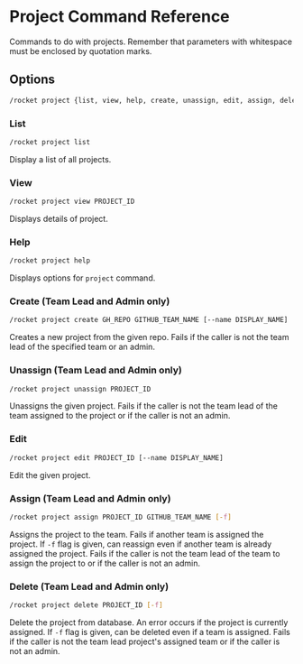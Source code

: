 # Project Command Reference

Commands to do with projects. Remember that parameters with whitespace
must be enclosed by quotation marks.

## Options

```sh
/rocket project {list, view, help, create, unassign, edit, assign, delete}
```

### List

```sh
/rocket project list
```

Display a list of all projects.

### View

```sh
/rocket project view PROJECT_ID
```

Displays details of project.

### Help

```sh
/rocket project help
```

Displays options for `project` command.

### Create (Team Lead and Admin only)

```sh
/rocket project create GH_REPO GITHUB_TEAM_NAME [--name DISPLAY_NAME]
```

Creates a new project from the given repo.
Fails if the caller is not the team lead of the specified team or an admin.

### Unassign (Team Lead and Admin only)

```sh
/rocket project unassign PROJECT_ID
```

Unassigns the given project.
Fails if the caller is not the team lead of the team assigned to the project
or if the caller is not an admin.

### Edit

```sh
/rocket project edit PROJECT_ID [--name DISPLAY_NAME]
```

Edit the given project.

### Assign (Team Lead and Admin only)

```sh
/rocket project assign PROJECT_ID GITHUB_TEAM_NAME [-f]
```

Assigns the project to the team. Fails if another team is assigned the project.
If `-f` flag is given, can reassign even if
another team is already assigned the project.
Fails if the caller is not the team lead of the team to assign the project to
or if the caller is not an admin.

### Delete (Team Lead and Admin only)

```sh
/rocket project delete PROJECT_ID [-f]
```

Delete the project from database. An error occurs if the project is currently assigned.
If `-f` flag is given, can be deleted
even if a team is assigned.
Fails if the caller is not the team lead project's assigned team
or if the caller is not an admin.
